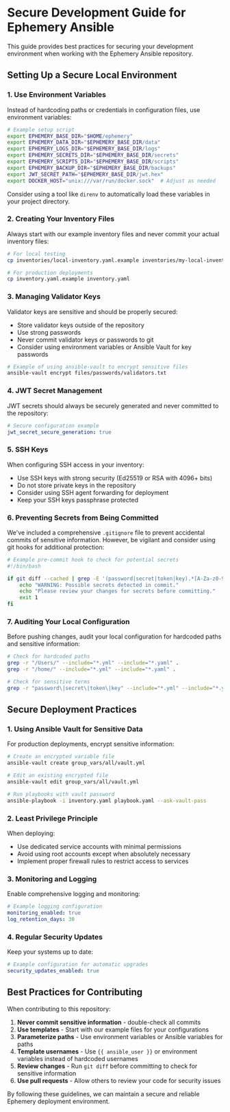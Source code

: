 # Secure Development Guide for Ephemery Ansible

This guide provides best practices for securing your development environment when working with the Ephemery Ansible repository.

## Setting Up a Secure Local Environment

### 1. Use Environment Variables

Instead of hardcoding paths or credentials in configuration files, use environment variables:

```bash
# Example setup script
export EPHEMERY_BASE_DIR="$HOME/ephemery"
export EPHEMERY_DATA_DIR="$EPHEMERY_BASE_DIR/data"
export EPHEMERY_LOGS_DIR="$EPHEMERY_BASE_DIR/logs"
export EPHEMERY_SECRETS_DIR="$EPHEMERY_BASE_DIR/secrets"
export EPHEMERY_SCRIPTS_DIR="$EPHEMERY_BASE_DIR/scripts"
export EPHEMERY_BACKUP_DIR="$EPHEMERY_BASE_DIR/backups"
export JWT_SECRET_PATH="$EPHEMERY_BASE_DIR/jwt.hex"
export DOCKER_HOST="unix:///var/run/docker.sock"  # Adjust as needed
```

Consider using a tool like `direnv` to automatically load these variables in your project directory.

### 2. Creating Your Inventory Files

Always start with our example inventory files and never commit your actual inventory files:

```bash
# For local testing
cp inventories/local-inventory.yaml.example inventories/my-local-inventory.yaml

# For production deployments
cp inventory.yaml.example inventory.yaml
```

### 3. Managing Validator Keys

Validator keys are sensitive and should be properly secured:

- Store validator keys outside of the repository
- Use strong passwords
- Never commit validator keys or passwords to git
- Consider using environment variables or Ansible Vault for key passwords

```bash
# Example of using ansible-vault to encrypt sensitive files
ansible-vault encrypt files/passwords/validators.txt
```

### 4. JWT Secret Management

JWT secrets should always be securely generated and never committed to the repository:

```yaml
# Secure configuration example
jwt_secret_secure_generation: true
```

### 5. SSH Keys

When configuring SSH access in your inventory:

- Use SSH keys with strong security (Ed25519 or RSA with 4096+ bits)
- Do not store private keys in the repository
- Consider using SSH agent forwarding for deployment
- Keep your SSH keys passphrase protected

### 6. Preventing Secrets from Being Committed

We've included a comprehensive `.gitignore` file to prevent accidental commits of sensitive information. However, be vigilant and consider using git hooks for additional protection:

```bash
# Example pre-commit hook to check for potential secrets
#!/bin/bash

if git diff --cached | grep -E '(password|secret|token|key).*[A-Za-z0-9]{8,}' > /dev/null; then
    echo "WARNING: Possible secrets detected in commit."
    echo "Please review your changes for secrets before committing."
    exit 1
fi
```

### 7. Auditing Your Local Configuration

Before pushing changes, audit your local configuration for hardcoded paths and sensitive information:

```bash
# Check for hardcoded paths
grep -r "/Users/" --include="*.yml" --include="*.yaml" .
grep -r "/home/" --include="*.yml" --include="*.yaml" .

# Check for sensitive terms
grep -r "password\|secret\|token\|key" --include="*.yml" --include="*.yaml" .
```

## Secure Deployment Practices

### 1. Using Ansible Vault for Sensitive Data

For production deployments, encrypt sensitive information:

```bash
# Create an encrypted variable file
ansible-vault create group_vars/all/vault.yml

# Edit an existing encrypted file
ansible-vault edit group_vars/all/vault.yml

# Run playbooks with vault password
ansible-playbook -i inventory.yaml playbook.yaml --ask-vault-pass
```

### 2. Least Privilege Principle

When deploying:

- Use dedicated service accounts with minimal permissions
- Avoid using root accounts except when absolutely necessary
- Implement proper firewall rules to restrict access to services

### 3. Monitoring and Logging

Enable comprehensive logging and monitoring:

```yaml
# Example logging configuration
monitoring_enabled: true
log_retention_days: 30
```

### 4. Regular Security Updates

Keep your systems up to date:

```yaml
# Example configuration for automatic upgrades
security_updates_enabled: true
```

## Best Practices for Contributing

When contributing to this repository:

1. **Never commit sensitive information** - double-check all commits
2. **Use templates** - Start with our example files for your configurations
3. **Parameterize paths** - Use environment variables or Ansible variables for paths
4. **Template usernames** - Use `{{ ansible_user }}` or environment variables instead of hardcoded usernames
5. **Review changes** - Run `git diff` before committing to check for sensitive information
6. **Use pull requests** - Allow others to review your code for security issues

By following these guidelines, we can maintain a secure and reliable Ephemery deployment environment.
